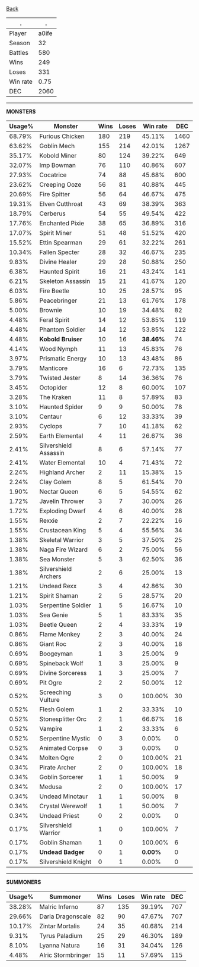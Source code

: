 <a href="https://monstertools.github.io/usage/32/">Back</a>

|.|.|
|-|-|
|Player|a0ife|
|Season|32|
|Battles|580|
|Wins|249|
|Loses|331|
|Win rate|0.75|
|DEC|2060|

---

**MONSTERS**

|Usage%|Monster|Wins|Loses|Win rate|DEC|
|-|-|-|-|-|-|
|68.79%|Furious Chicken|180|219|45.11%|1460|
|63.62%|Goblin Mech|155|214|42.01%|1267|
|35.17%|Kobold Miner|80|124|39.22%|649|
|32.07%|Imp Bowman|76|110|40.86%|607|
|27.93%|Cocatrice|74|88|45.68%|600|
|23.62%|Creeping Ooze|56|81|40.88%|445|
|20.69%|Fire Spitter|56|64|46.67%|475|
|19.31%|Elven Cutthroat|43|69|38.39%|363|
|18.79%|Cerberus|54|55|49.54%|422|
|17.76%|Enchanted Pixie|38|65|36.89%|316|
|17.07%|Spirit Miner|51|48|51.52%|420|
|15.52%|Ettin Spearman|29|61|32.22%|261|
|10.34%|Fallen Specter|28|32|46.67%|235|
|9.83%|Divine Healer|29|28|50.88%|250|
|6.38%|Haunted Spirit|16|21|43.24%|141|
|6.21%|Skeleton Assassin|15|21|41.67%|120|
|6.03%|Fire Beetle|10|25|28.57%|95|
|5.86%|Peacebringer|21|13|61.76%|178|
|5.00%|Brownie|10|19|34.48%|82|
|4.48%|Feral Spirit|14|12|53.85%|119|
|4.48%|Phantom Soldier|14|12|53.85%|122|
|4.48%|**Kobold Bruiser**|10|16|**38.46%**|74|
|4.14%|Wood Nymph|11|13|45.83%|76|
|3.97%|Prismatic Energy|10|13|43.48%|86|
|3.79%|Manticore|16|6|72.73%|135|
|3.79%|Twisted Jester|8|14|36.36%|76|
|3.45%|Octopider|12|8|60.00%|107|
|3.28%|The Kraken|11|8|57.89%|83|
|3.10%|Haunted Spider|9|9|50.00%|78|
|3.10%|Centaur|6|12|33.33%|39|
|2.93%|Cyclops|7|10|41.18%|62|
|2.59%|Earth Elemental|4|11|26.67%|36|
|2.41%|Silvershield Assassin|8|6|57.14%|77|
|2.41%|Water Elemental|10|4|71.43%|72|
|2.24%|Highland Archer|2|11|15.38%|15|
|2.24%|Clay Golem|8|5|61.54%|70|
|1.90%|Nectar Queen|6|5|54.55%|62|
|1.72%|Javelin Thrower|3|7|30.00%|26|
|1.72%|Exploding Dwarf|4|6|40.00%|28|
|1.55%|Rexxie|2|7|22.22%|16|
|1.55%|Crustacean King|5|4|55.56%|34|
|1.38%|Skeletal Warrior|3|5|37.50%|25|
|1.38%|Naga Fire Wizard|6|2|75.00%|56|
|1.38%|Sea Monster|5|3|62.50%|36|
|1.38%|Silvershield Archers|2|6|25.00%|13|
|1.21%|Undead Rexx|3|4|42.86%|30|
|1.21%|Spirit Shaman|2|5|28.57%|20|
|1.03%|Serpentine Soldier|1|5|16.67%|10|
|1.03%|Sea Genie|5|1|83.33%|35|
|1.03%|Beetle Queen|2|4|33.33%|19|
|0.86%|Flame Monkey|2|3|40.00%|24|
|0.86%|Giant Roc|2|3|40.00%|18|
|0.69%|Boogeyman|1|3|25.00%|9|
|0.69%|Spineback Wolf|1|3|25.00%|9|
|0.69%|Divine Sorceress|1|3|25.00%|7|
|0.69%|Pit Ogre|2|2|50.00%|12|
|0.52%|Screeching Vulture|3|0|100.00%|30|
|0.52%|Flesh Golem|1|2|33.33%|10|
|0.52%|Stonesplitter Orc|2|1|66.67%|16|
|0.52%|Vampire|1|2|33.33%|6|
|0.52%|Serpentine Mystic|0|3|0.00%|0|
|0.52%|Animated Corpse|0|3|0.00%|0|
|0.34%|Molten Ogre|2|0|100.00%|21|
|0.34%|Pirate Archer|2|0|100.00%|18|
|0.34%|Goblin Sorcerer|1|1|50.00%|9|
|0.34%|Medusa|2|0|100.00%|17|
|0.34%|Undead Minotaur|1|1|50.00%|8|
|0.34%|Crystal Werewolf|1|1|50.00%|7|
|0.34%|Undead Priest|0|2|0.00%|0|
|0.17%|Silvershield Warrior|1|0|100.00%|7|
|0.17%|Goblin Shaman|1|0|100.00%|6|
|0.17%|**Undead Badger**|0|1|**0.00%**|0|
|0.17%|Silvershield Knight|0|1|0.00%|0|

---

**SUMMONERS**

|Usage%|Summoner|Wins|Loses|Win rate|DEC|
|-|-|-|-|-|-|
|38.28%|Malric Inferno|87|135|39.19%|707|
|29.66%|Daria Dragonscale|82|90|47.67%|707|
|10.17%|Zintar Mortalis|24|35|40.68%|214|
|9.31%|Tyrus Paladium|25|29|46.30%|189|
|8.10%|Lyanna Natura|16|31|34.04%|126|
|4.48%|Alric Stormbringer|15|11|57.69%|115|
